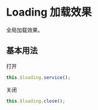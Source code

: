 # Loading 加载效果

全局加载效果。

## 基本用法

打开
```javascript
this.$loading.service();
```

关闭
```javascript
this.$loading.close();
```